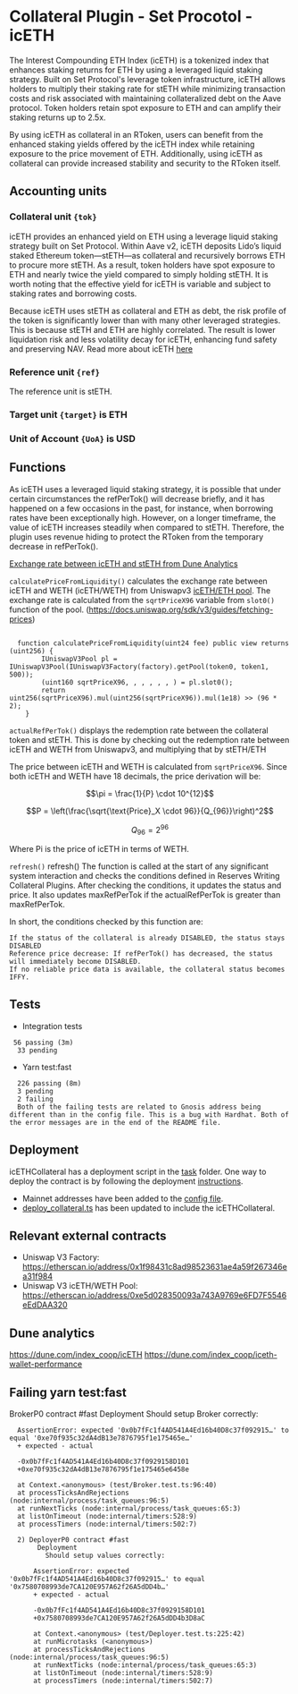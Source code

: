 # Collateral Plugin - Set Procotol -icETH
The Interest Compounding ETH Index (icETH) is a tokenized index that enhances staking returns for ETH by using a leveraged liquid staking strategy. Built on Set Protocol's leverage token infrastructure, icETH allows holders to multiply their staking rate for stETH while minimizing transaction costs and risk associated with maintaining collateralized debt on the Aave protocol. Token holders retain spot exposure to ETH and can amplify their staking returns up to 2.5x.

By using icETH as collateral in an RToken, users can benefit from the enhanced staking yields offered by the icETH index while retaining exposure to the price movement of ETH. Additionally, using icETH as collateral can provide increased stability and security to the RToken itself.

## Accounting units

### Collateral unit `{tok}`

icETH provides an enhanced yield on ETH using a leverage liquid staking strategy built on Set Protocol. Within Aave v2, icETH deposits Lido’s liquid staked Ethereum token—stETH—as collateral and recursively borrows ETH to procure more stETH. As a result, token holders have spot exposure to ETH and nearly twice the yield compared to simply holding stETH. It is worth noting that the effective yield for icETH is variable and subject to staking rates and borrowing costs.

Because icETH uses stETH as collateral and ETH as debt, the risk profile of the token is significantly lower than with many other leveraged strategies. This is because stETH and ETH are highly correlated. The result is lower liquidation risk and less volatility decay for icETH, enhancing fund safety and preserving NAV. Read more about icETH [here](https://indexcoop.com/blog/introducing-the-interest-compounding-eth-index)

### Reference unit `{ref}`
The reference unit is stETH. 

### Target unit `{target}` is ETH

### Unit of Account `{UoA}` is USD

## Functions 

As icETH uses a leveraged liquid staking strategy, it is possible that under certain circumstances the refPerTok() will decrease briefly, and it has happened on a few occasions in the past, for instance, when borrowing rates have been exceptionally high. However, on a longer timeframe, the value of icETH increases steadily when compared to stETH. Therefore, the plugin uses revenue hiding to protect the RToken from the temporary decrease in refPerTok().

[Exchange rate between icETH and stETH from Dune Analytics](/icETHstETH.png) 

`calculatePriceFromLiquidity()` calculates the exchange rate between icETH and WETH (icETH/WETH) from Uniswapv3 [icETH/ETH pool](https://info.uniswap.org/#/pools/0xe5d028350093a743a9769e6fd7f5546eeddaa320). The exchange rate is calculated from the `sqrtPriceX96` variable from `slot0()` function of the pool. 
(https://docs.uniswap.org/sdk/v3/guides/fetching-prices)

```

  function calculatePriceFromLiquidity(uint24 fee) public view returns (uint256) {
        IUniswapV3Pool pl = IUniswapV3Pool(IUniswapV3Factory(factory).getPool(token0, token1, 500));
        (uint160 sqrtPriceX96, , , , , , ) = pl.slot0();
        return uint256(sqrtPriceX96).mul(uint256(sqrtPriceX96)).mul(1e18) >> (96 * 2);
    }
 ```


`actualRefPerTok()` displays the redemption rate between the collateral token and stETH. This is done by checking out the redemption rate between icETH and WETH from Uniswapv3, and multiplying that by stETH/ETH


The price between icETH and WETH is calculated from `sqrtPriceX96`. Since both icETH and WETH have 18 decimals, the price derivation will be: 


$$\pi = \frac{1}{P} \cdot 10^{12}$$

$$P = \left(\frac{\sqrt{\text{Price}_X \cdot 96}}{Q_{96}}\right)^2$$

$$Q_{96} = 2^{96}$$

Where Pi is the price of icETH in terms of WETH.

`refresh()`
refresh() The function is called at the start of any significant system interaction and checks the conditions defined in Reserves Writing Collateral Plugins. After checking the conditions, it updates the status and price. It also updates maxRefPerTok if the actualRefPerTok is greater than maxRefPerTok.

In short, the conditions checked by this function are:

    If the status of the collateral is already DISABLED, the status stays DISABLED
    Reference price decrease: If refPerTok() has decreased, the status will immediately become DISABLED.
    If no reliable price data is available, the collateral status becomes IFFY.

## Tests

* Integration tests
```
 56 passing (3m)
  33 pending
```

* Yarn test:fast
```
  226 passing (8m)
  3 pending
  2 failing
  Both of the failing tests are related to Gnosis address being different than in the config file. This is a bug with Hardhat. Both of the error messages are in the end of the README file.
```

## Deployment
icETHCollateral has a deployment script in the [task](/tasks/deployment/collateral/deploy-iceth-collateral.ts) folder. One way to deploy the contract is by following the deployment [instructions](/docs/deployment.md).

* Mainnet addresses have been added to the [config file](/common/configuration.ts).
* [deploy_collateral.ts](/tasks/deployment/collateral/deploy_collateral.ts) has been updated to include the icETHCollateral.

## Relevant external contracts
* Uniswap V3 Factory: https://etherscan.io/address/0x1f98431c8ad98523631ae4a59f267346ea31f984
* Uniswap V3 icETH/WETH Pool: https://etherscan.io/address/0xe5d028350093a743A9769e6FD7F5546eEdDAA320

## Dune analytics 
https://dune.com/index_coop/icETH
https://dune.com/index_coop/iceth-wallet-performance


## Failing yarn test:fast
BrokerP0 contract #fast
       Deployment
         Should setup Broker correctly:

      AssertionError: expected '0x0b7fFc1f4AD541A4Ed16b40D8c37f092915…' to equal '0xe70f935c32dA4dB13e7876795f1e175465e…'
      + expected - actual

      -0x0b7fFc1f4AD541A4Ed16b40D8c37f0929158D101
      +0xe70f935c32dA4dB13e7876795f1e175465e6458e
      
      at Context.<anonymous> (test/Broker.test.ts:96:40)
      at processTicksAndRejections (node:internal/process/task_queues:96:5)
      at runNextTicks (node:internal/process/task_queues:65:3)
      at listOnTimeout (node:internal/timers:528:9)
      at processTimers (node:internal/timers:502:7)

```
  2) DeployerP0 contract #fast
       Deployment
         Should setup values correctly:

      AssertionError: expected '0x0b7fFc1f4AD541A4Ed16b40D8c37f092915…' to equal '0x7580708993de7CA120E957A62f26A5dDD4b…'
      + expected - actual

      -0x0b7fFc1f4AD541A4Ed16b40D8c37f0929158D101
      +0x7580708993de7CA120E957A62f26A5dDD4b3D8aC
      
      at Context.<anonymous> (test/Deployer.test.ts:225:42)
      at runMicrotasks (<anonymous>)
      at processTicksAndRejections (node:internal/process/task_queues:96:5)
      at runNextTicks (node:internal/process/task_queues:65:3)
      at listOnTimeout (node:internal/timers:528:9)
      at processTimers (node:internal/timers:502:7)
   ```

